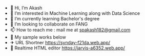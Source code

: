 - 👋 Hi, I’m Akash
- 👀 I’m interested in Machine Learning along with Data Science
- 🌱 I’m currently learning Bachelor's degree
- 💞️ I’m looking to collaborate on FANG 
- 📫 How to reach me : mail me at spakash182@gmail.com
- 🚀 My sample works below 
- ✈ URL Shortner https://synday-f21da.web.app/
- 🛴 Realtime HTML editor https://jarvis-a6352.web.app/

<!---
AkashSCIENTIST/AkashSCIENTIST is a ✨ special ✨ repository because its `README.md` (this file) appears on your GitHub profile.
You can click the Preview link to take a look at your changes.
--->
